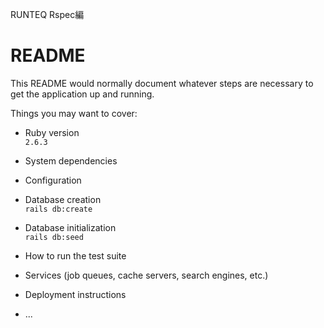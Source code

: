 RUNTEQ Rspec編
# README

This README would normally document whatever steps are necessary to get the
application up and running.

Things you may want to cover:

* Ruby version  
`2.6.3`

* System dependencies

* Configuration

* Database creation  
`rails db:create`

* Database initialization  
`rails db:seed`

* How to run the test suite

* Services (job queues, cache servers, search engines, etc.)

* Deployment instructions

* ...
